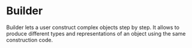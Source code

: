 # Builder
Builder lets a user construct complex objects step by step. It allows to produce different types and representations of an object using the same construction code.